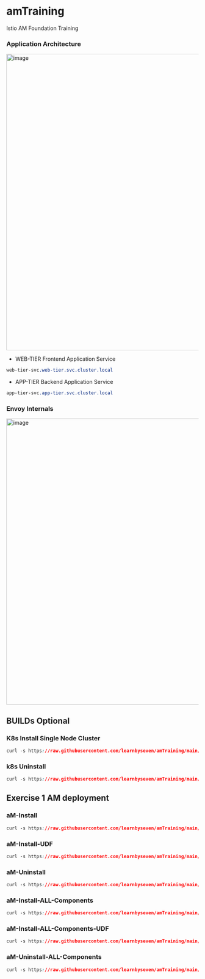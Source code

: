 # amTraining
Istio AM Foundation Training 

### Application Architecture
<img width="777" alt="image" src="https://user-images.githubusercontent.com/34051943/218299128-8ce3ba32-21a4-4542-9ec0-3314c4324bfe.png">

- WEB-TIER Frontend Application Service 
```css
web-tier-svc.web-tier.svc.cluster.local
```
- APP-TIER Backend Application Service
```css
app-tier-svc.app-tier.svc.cluster.local
```
### Envoy Internals 
<img width="750" alt="image" src="https://user-images.githubusercontent.com/34051943/218009834-8471f1b7-2fde-4d1a-9f52-3f0d80fdd1c7.png">

## BUILDs Optional 


### K8s Install Single Node Cluster 
```css
curl -s https://raw.githubusercontent.com/learnbyseven/amTraining/main/builds/k8install/k8singleNode-install.sh | bash
```
### k8s Uninstall
```css
curl -s https://raw.githubusercontent.com/learnbyseven/amTraining/main/builds/k8-uninstall/k8-uninstall.sh | bash
```
## Exercise 1 AM deployment

### aM-Install 
```css
curl -s https://raw.githubusercontent.com/learnbyseven/amTraining/main/exercises/ex1-am-install/1-am-install/install_Aspenmesh.sh | bash
```
### aM-Install-UDF 
```css
curl -s https://raw.githubusercontent.com/learnbyseven/amTraining/main/exercises/ex1-am-install/1-am-install/udf-install_Aspenmesh.sh | bash
```
### aM-Uninstall
```css
curl -s https://raw.githubusercontent.com/learnbyseven/amTraining/main/exercises/ex1-am-install/2-am-uninstall/uninstall_Aspenmesh.sh | bash
```
### aM-Install-ALL-Components
```css
curl -s https://raw.githubusercontent.com/learnbyseven/amTraining/main/exercises/ex1-am-install/3-am-all-components-install/install_Aspenmesh_all.sh | bash
```
### aM-Install-ALL-Components-UDF
```css
curl -s https://raw.githubusercontent.com/learnbyseven/amTraining/main/exercises/ex1-am-install/3-am-all-components-install/udf_install_Aspenmesh_all.sh | bash
```
### aM-Uninstall-ALL-Components
```css
curl -s https://raw.githubusercontent.com/learnbyseven/amTraining/main/exercises/ex1-am-install/4-am-all-components-uninstall/uninstall_Aspenmesh_all.sh | bash
```







